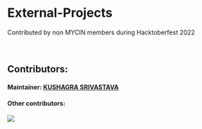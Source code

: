 # External-Projects
Contributed by non MYCIN members during Hacktoberfest 2022
<br><br><br>
## Contributors:
#### Maintainer: <a href="github.com/kushagrathisside"><b>KUSHAGRA SRIVASTAVA</b></a>
#### Other contributors:
<a href="https://github.com/MYCIN-AI-Club/External-Projects1/graphs/contributors">
  <img src="https://contrib.rocks/image?repo=MYCIN-AI-Club/External-Projects" />
</a>
